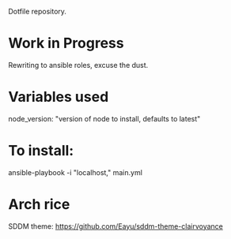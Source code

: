 Dotfile repository.

# Work in Progress
Rewriting to ansible roles, excuse the dust.

# Variables used
node_version: "version of node to install, defaults to latest"


# To install:
ansible-playbook -i "localhost," main.yml

# Arch rice
SDDM theme: https://github.com/Eayu/sddm-theme-clairvoyance
